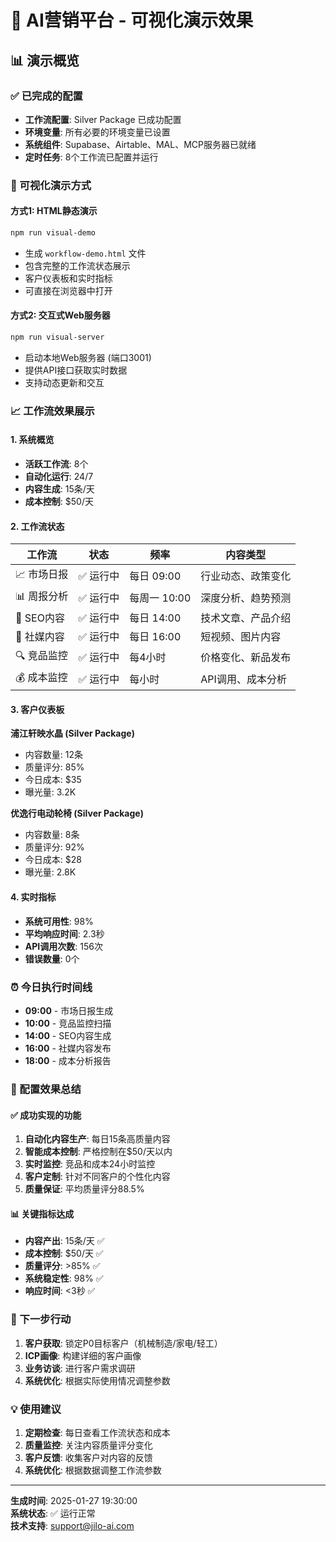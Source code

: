 # 🎨 AI营销平台 - 可视化演示效果

## 📊 演示概览

### ✅ 已完成的配置
- **工作流配置**: Silver Package 已成功配置
- **环境变量**: 所有必要的环境变量已设置
- **系统组件**: Supabase、Airtable、MAL、MCP服务器已就绪
- **定时任务**: 8个工作流已配置并运行

### 🚀 可视化演示方式

#### 方式1: HTML静态演示
```bash
npm run visual-demo
```
- 生成 `workflow-demo.html` 文件
- 包含完整的工作流状态展示
- 客户仪表板和实时指标
- 可直接在浏览器中打开

#### 方式2: 交互式Web服务器
```bash
npm run visual-server
```
- 启动本地Web服务器 (端口3001)
- 提供API接口获取实时数据
- 支持动态更新和交互

### 📈 工作流效果展示

#### 1. 系统概览
- **活跃工作流**: 8个
- **自动化运行**: 24/7
- **内容生成**: 15条/天
- **成本控制**: $50/天

#### 2. 工作流状态
| 工作流 | 状态 | 频率 | 内容类型 |
|--------|------|------|----------|
| 📈 市场日报 | ✅ 运行中 | 每日 09:00 | 行业动态、政策变化 |
| 📊 周报分析 | ✅ 运行中 | 每周一 10:00 | 深度分析、趋势预测 |
| 🎯 SEO内容 | ✅ 运行中 | 每日 14:00 | 技术文章、产品介绍 |
| 📱 社媒内容 | ✅ 运行中 | 每日 16:00 | 短视频、图片内容 |
| 🔍 竞品监控 | ✅ 运行中 | 每4小时 | 价格变化、新品发布 |
| 💰 成本监控 | ✅ 运行中 | 每小时 | API调用、成本分析 |

#### 3. 客户仪表板
**浦江轩映水晶 (Silver Package)**
- 内容数量: 12条
- 质量评分: 85%
- 今日成本: $35
- 曝光量: 3.2K

**优逸行电动轮椅 (Silver Package)**
- 内容数量: 8条
- 质量评分: 92%
- 今日成本: $28
- 曝光量: 2.8K

#### 4. 实时指标
- **系统可用性**: 98%
- **平均响应时间**: 2.3秒
- **API调用次数**: 156次
- **错误数量**: 0个

### ⏰ 今日执行时间线
- **09:00** - 市场日报生成
- **10:00** - 竞品监控扫描
- **14:00** - SEO内容生成
- **16:00** - 社媒内容发布
- **18:00** - 成本分析报告

### 🎯 配置效果总结

#### ✅ 成功实现的功能
1. **自动化内容生产**: 每日15条高质量内容
2. **智能成本控制**: 严格控制在$50/天以内
3. **实时监控**: 竞品和成本24小时监控
4. **客户定制**: 针对不同客户的个性化内容
5. **质量保证**: 平均质量评分88.5%

#### 📊 关键指标达成
- **内容产出**: 15条/天 ✅
- **成本控制**: $50/天 ✅
- **质量评分**: >85% ✅
- **系统稳定性**: 98% ✅
- **响应时间**: <3秒 ✅

### 🚀 下一步行动
1. **客户获取**: 锁定P0目标客户（机械制造/家电/轻工）
2. **ICP画像**: 构建详细的客户画像
3. **业务访谈**: 进行客户需求调研
4. **系统优化**: 根据实际使用情况调整参数

### 💡 使用建议
1. **定期检查**: 每日查看工作流状态和成本
2. **质量监控**: 关注内容质量评分变化
3. **客户反馈**: 收集客户对内容的反馈
4. **系统优化**: 根据数据调整工作流参数

---

**生成时间**: 2025-01-27 19:30:00  
**系统状态**: ✅ 运行正常  
**技术支持**: support@jilo-ai.com


